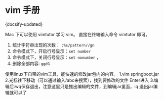 # vim 手册
{docsify-updated}

Mac 下可以使用 vimtutor 学习 vim。 直接在终端输入命令 vimtutor 即可。

1. 统计字符串出现的次数： `:%s/pattern//gn`
2. 命令模式下，开启行号显示：`set number`
3. 命令模式下，关闭行号显示：`set nonumber` ，
4. 删除全部内容: `ggdG`


使用linux下自带的vim工具，能快速的修改jar包内的内容。
1.vim springboot.jar
2.光标往下移动（可以通过输入/abc来搜索），找到要修改的文件 Enter进入
3.编辑后:wq保存退出，注意这里只是推出编辑的文件，到编辑jar里面，:q 退出jar编辑就可以了